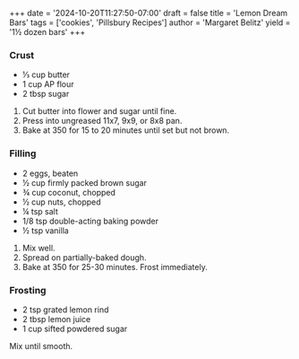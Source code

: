 +++
date = '2024-10-20T11:27:50-07:00'
draft = false
title = 'Lemon Dream Bars'
tags = ['cookies', 'Pillsbury Recipes']
author = 'Margaret Belitz'
yield = '1½ dozen bars'
+++

### Crust

* ⅓ cup butter
* 1 cup AP flour
* 2 tbsp sugar

1. Cut butter into flower and sugar until fine.
2. Press into ungreased 11x7, 9x9, or 8x8 pan.
3. Bake at 350 for 15 to 20 minutes until set but not brown.

### Filling

* 2 eggs, beaten
* ½ cup firmly packed brown sugar
* ¾ cup coconut, chopped
* ½ cup nuts, chopped
* ¼ tsp salt
* 1/8 tsp double-acting baking powder
* ½ tsp vanilla

1. Mix well. 
2. Spread on partially-baked dough.
3. Bake at 350 for 25-30 minutes. Frost immediately.

### Frosting
* 2 tsp grated lemon rind
* 2 tbsp lemon juice
* 1 cup sifted powdered sugar

Mix until smooth.